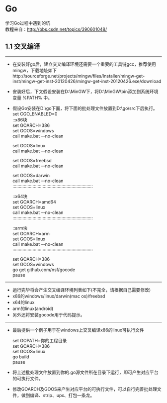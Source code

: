 # Go
学习Go过程中遇到的坑  
教程来自：http://bbs.csdn.net/topics/390601048/

## 1.1 交叉编译
-------------------------------------------------------------------
* 在安装好go后，建立交叉编译环境还需要一个重要的工具链gcc，推荐使用mingw，下载地址如下http://sourceforge.net/projects/mingw/files/Installer/mingw-get-inst/mingw-get-inst-20120426/mingw-get-inst-20120426.exe/download
* 安装好后，下文假设安装在D:\MinGW下，将D:\MinGW\bin添加到系统环境变量 %PATH% 中。
* 假设Go安装在D:\go下面，将下面的批处理文件放置到D:\go\src下后执行。  
    set CGO_ENABLED=0  
    ::x86块  
    set GOARCH=386  
    set GOOS=windows  
    call make.bat --no-clean  

    set GOOS=linux  
    call make.bat --no-clean  

    set GOOS=freebsd  
    call make.bat --no-clean  

    set GOOS=darwin  
    call make.bat --no-clean    
    ::::::::::::::::::::::::::::::::::::::::::::::::::::::::::::::::  

    ::x64块  
    set GOARCH=amd64  
    set GOOS=linux  
    call make.bat --no-clean  
    ::::::::::::::::::::::::::::::::::::::::::::::::::::::::::::::::  

    ::arm块  
    set GOARCH=arm  
    set GOOS=linux  
    call make.bat --no-clean  
    ::::::::::::::::::::::::::::::::::::::::::::::::::::::::::::::::  

    set GOARCH=386  
    set GOOS=windows  
    go get github.com/nsf/gocode  
    pause  
-------------------------------------------------------------------
* 运行完毕将会产生交叉编译环境列表如下(不完全，请根据自己需要修改)  
* x86的windows/linux/darwin(mac os)/freebsd  
* x64的linux  
* arm的linux(android)  
* 另外还将安装gocode用于代码提示。
-------------------------------------------------------------------
* 最后提供一个例子用于在windows上交叉编译x86的linux可执行文件  

    set GOPATH=你的工程目录  
    set GOARCH=386  
    set GOOS=linux  
    go build  
    pause  

* 将上述批处理文件放置到你的.go源文件所在目录下运行，即可产生对应平台的可执行文件。
* 修改GOARCH及GOOS来产生对应平台的可执行文件，可以自行完善批处理文件，做到编译、strip、upx、打包一条龙。
